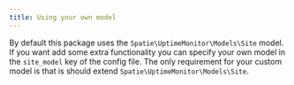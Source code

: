 ```yaml
---
title: Using your own model
---
```


By default this package uses the `Spatie\UptimeMonitor\Models\Site` model. If you want add some extra functionality you can specify your own model in the `site_model` key of the config file. The only requirement for your custom model is that is should extend `Spatie\UptimeMonitor\Models\Site`.